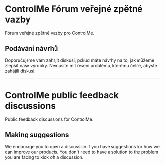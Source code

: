 # ControlMe Fórum veřejné zpětné vazby

Fórum veřejné zpětné vazby pro ControlMe.

## Podávání návrhů

Doporučujeme vám zahájit diskusi, pokud máte návrhy na to, jak můžeme zlepšit naše výrobky. Nemusíte mít řešení problému, kterému čelíte, abyste zahájili diskusi.

<hr>

# ControlMe public feedback discussions

Public feedback discussions for ControlMe.

## Making suggestions

We encourage you to open a discussion if you have suggestions for how we can improve our products. You don't need to have a solution to the problem you are facing to kick off a discussion. 
